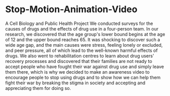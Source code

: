 # Stop-Motion-Animation-Video
A Cell Biology and Public Health Project 
We conducted surveys for the causes of drugs and the effects of drug use in a four-person team. In our research, we discovered that the age group's lower bound begins at the age of 12 and the upper bound reaches 65. It was shocking to discover such a wide age gap, and the main causes were stress, feeling lonely or excluded, and peer pressure, all of which lead to the well-known harmful effects of drugs. We also went to rehabilitation centres to learn about drug users' recovery processes and discovered that their families are not ready to accept people who have fought their war against drug use and simply leave them there, which is why we decided to make an awareness video to encourage people to stop using drugs and to show how we can help them fight their war by breaking the stigma in society and accepting and appreciating them for doing so.
